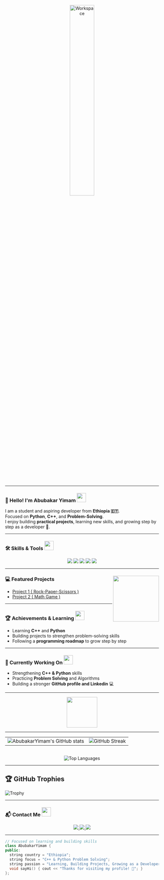 <div align="center" width="100%">
  <img src="https://github.com/SP-XD/SP-XD/blob/main/images/dev-working_rounded.gif?raw=true" alt="Workspace" width="40%"/>
</div>

<hr>

### 👋 Hello! I'm **Abubakar Yimam** <img src="https://media.giphy.com/media/WUlplcMpOCEmTGBtBW/giphy.gif" width="30">
I am a student and aspiring developer from **Ethiopia 🇪🇹**.  
Focused on **Python**, **C++**, and **Problem-Solving**.  
I enjoy building **practical projects**, learning new skills, and growing step by step as a developer 🚀.

---

### 🛠️ Skills & Tools <img src="https://media.giphy.com/media/3o7TKPdUkkbCAVqW4w/giphy.gif" width="30">
<div align="center">
  <img src="https://img.shields.io/badge/Python-14354C?style=for-the-badge&logo=python&logoColor=white" />
  <img src="https://img.shields.io/badge/C++-00599C?style=for-the-badge&logo=c%2B%2B&logoColor=white" />
  <img src="https://img.shields.io/badge/Git-F05033?style=for-the-badge&logo=git&logoColor=white" />
  <img src="https://img.shields.io/badge/GitHub-121011?style=for-the-badge&logo=github&logoColor=white" />
  <img src="https://img.shields.io/badge/Visual%20Studio-5C2D91?style=for-the-badge&logo=visual-studio&logoColor=white" />
</div>

---

### 💻 Featured Projects <img align="right" src="https://media.giphy.com/media/qgQUggAC3Pfv687qPC/giphy.gif" width="150" />
- [Project 1 ( Rock-Paper-Scissors )](https://github.com/AbubakarYimam/Project-1-Rock-Paper-Scissors)
- [Project 2 ( Math Game )](https://github.com/AbubakarYimam/project-2-Math-Game)


---

### 🏆 Achievements & Learning <img src="https://media.giphy.com/media/26FPnsRww5Zm4/giphy.gif" width="30">
- Learning **C++** and **Python**  
- Building projects to strengthen problem-solving skills  
- Following a **programming roadmap** to grow step by step  

---

### 🎯 Currently Working On <img src="https://media.giphy.com/media/xT8qBepJQzUjXpeWU8/giphy.gif" width="30">
- Strengthening **C++ & Python** skills  
- Practicing **Problem Solving** and Algorithms  
- Building a stronger **GitHub profile and Linkedin** 💻  

---

<div align="center">
  <img src="https://github.com/SP-XD/SP-XD/blob/main/images/Developer.gif" width="100" />
</div>

---

<div align="center"> 
  <table> 
    <tr> 
      <td> 
        <img src="https://github-readme-stats.vercel.app/api?username=AbubakarYimam&show_icons=true&theme=tokyonight&hide_border=false&count_private=true&v=1" alt="AbubakarYimam's GitHub stats" /> 
      </td> 
      <td> 
        <img src="https://github-readme-streak-stats.herokuapp.com/?user=AbubakarYimam&theme=tokyonight&hide_border=false&v=1" alt="GitHub Streak" /> 
      </td> 
    </tr> 
  </table> 
  <br> 
  <img src="https://github-readme-stats.vercel.app/api/top-langs/?username=AbubakarYimam&layout=compact&theme=tokyonight&hide_border=false&v=1" alt="Top Languages" /> 
</div>

---

## 🏆 GitHub Trophies
![Trophy](https://github-profile-trophy.vercel.app/?username=AbubakarYimam&theme=darkhub&no-frame=true&no-bg=true&margin-w=5)

---

### 📬 Contact Me <img src="https://media.giphy.com/media/jqNPzdTTxQfOgOqpO4/giphy.gif" width="30">
<div align="center">
  <a href="https://www.linkedin.com/in/abubakar-yimam-aa9a06382/">
    <img src="https://img.shields.io/badge/LinkedIn-0A66C2?style=for-the-badge&logo=linkedin&logoColor=white" />
  </a>
  <a href="mailto:abubakaryimam37@gmail.com">
    <img src="https://img.shields.io/badge/Gmail-D14836?style=for-the-badge&logo=gmail&logoColor=white" />
  </a>
  <a href="https://t.me/abu_789z">
    <img src="https://img.shields.io/badge/Telegram-0088cc?style=for-the-badge&logo=telegram&logoColor=white" />
  </a>
</div>

---

```cpp
// Focused on learning and building skills
class AbubakarYimam {
public:
  string country = "Ethiopia";
  string focus = "C++ & Python Problem Solving";
  string passion = "Learning, Building Projects, Growing as a Developer";
  void sayHi() { cout << "Thanks for visiting my profile! 🚀"; }
};
